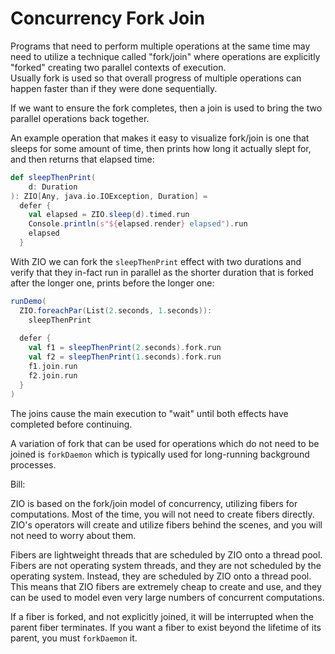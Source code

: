# Concurrency Fork Join

Programs that need to perform multiple operations at the same time may need to utilize a technique called "fork/join" where 
operations are explicitly "forked" creating two parallel contexts of execution.  
Usually fork is used so that overall progress of multiple operations can happen faster than if they were done sequentially.  

If we want to ensure the fork completes, then a join is used to bring the two parallel operations back together.

An example operation that makes it easy to visualize fork/join is one that sleeps for some amount of time, 
then prints how long it actually slept for, and then returns that elapsed time:
```scala mdoc
def sleepThenPrint(
    d: Duration
): ZIO[Any, java.io.IOException, Duration] =
  defer {
    val elapsed = ZIO.sleep(d).timed.run
    Console.println(s"${elapsed.render} elapsed").run
    elapsed
  }
```

With ZIO we can fork the `sleepThenPrint` effect with two durations and verify that they in-fact run in parallel as 
the shorter duration that is forked after the longer one, prints before the longer one:
```scala mdoc
runDemo(
  ZIO.foreachPar(List(2.seconds, 1.seconds)):
    sleepThenPrint
    
  defer {
    val f1 = sleepThenPrint(2.seconds).fork.run
    val f2 = sleepThenPrint(1.seconds).fork.run
    f1.join.run
    f2.join.run
  }
)
```

The joins cause the main execution to "wait" until both effects have completed before continuing.

A variation of fork that can be used for operations which do not need to be joined is `forkDaemon` which is typically used for long-running background processes.

Bill:

ZIO is based on the fork/join model of concurrency, utilizing fibers for computations.
Most of the time, you will not need to create fibers directly.
ZIO's operators will create and utilize fibers behind the scenes, and you will not need to worry about them.

Fibers are lightweight threads that are scheduled by ZIO onto a thread pool.
Fibers are not operating system threads, and they are not scheduled by the operating system.
Instead, they are scheduled by ZIO onto a thread pool.
This means that ZIO fibers are extremely cheap to create and use, and they can be used to model even very large numbers of concurrent computations.

If a fiber is forked, and not explicitly joined, it will be interrupted when the parent fiber terminates.
If you want a fiber to exist beyond the lifetime of its parent, you must `forkDaemon` it.
